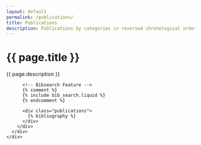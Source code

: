 ```yaml
---
layout: default
permalink: /publications/
title: Publications
description: Publications by categories in reversed chronological order. Generated by jekyll-scholar.
---
```


<div class="container pb-6 pt-6 pt-md-10 pb-md-10">
  <div class="row justify-content-start">
    <div class="col-12 col-md-11">
      <div class="service service-single">
        <h1 class="title">{{ page.title }}</h1>
        <div class="content">
          <p>{{ page.description }}</p>

          <!-- Bibsearch Feature -->
          {% comment %}
          {% include bib_search.liquid %}
          {% endcomment %}

          <div class="publications">
            {% bibliography %}
          </div>
        </div>
      </div>
    </div>
  </div>
</div>